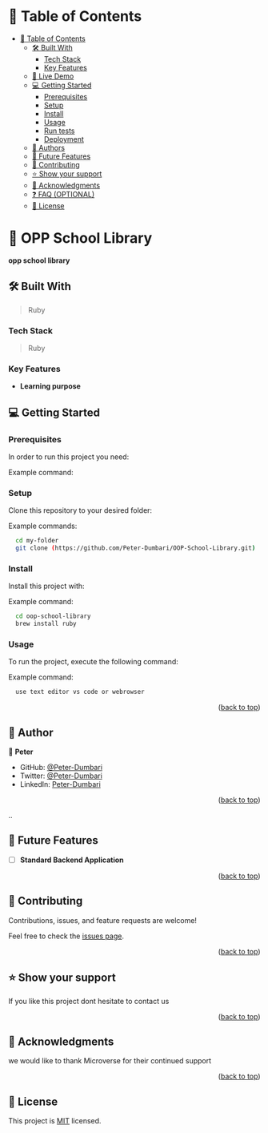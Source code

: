 <!-- TABLE OF CONTENTS -->

# 📗 Table of Contents

- [📗 Table of Contents](#-table-of-contents)
  - [🛠 Built With ](#-built-with-)
    - [Tech Stack ](#tech-stack-)
    - [Key Features ](#key-features-)
  - [🚀 Live Demo](#live-demo)
  - [💻 Getting Started ](#-getting-started-)
    - [Prerequisites](#prerequisites)
    - [Setup](#setup)
    - [Install](#install)
    - [Usage](#usage)
    - [Run tests](#run-tests)
    - [Deployment](#deployment)
  - [👥 Authors ](#-authors-)
  - [🔭 Future Features ](#-future-features-)
  - [🤝 Contributing ](#-contributing-)
  - [⭐️ Show your support ](#️-show-your-support-)
  - [🙏 Acknowledgments ](#-acknowledgments-)
  - [❓ FAQ (OPTIONAL) ](#-faq-optional-)
  - [📝 License ](#-license-)

<!-- PROJECT DESCRIPTION -->

# 📖 OPP School Library<a name="about-project"></a>

**opp school library**

## 🛠 Built With <a name="built-with"></a>

> Ruby

### Tech Stack <a name="tech-stack"></a>

> Ruby

<!-- Features -->

### Key Features <a name="key-features"></a>

- **Learning purpose**

<!-- GETTING STARTED -->

## 💻 Getting Started <a name="getting-started"></a>

### Prerequisites

In order to run this project you need:

Example command:

### Setup

Clone this repository to your desired folder:

Example commands:

```sh
  cd my-folder
  git clone (https://github.com/Peter-Dumbari/OOP-School-Library.git)
```

### Install

Install this project with:

Example command:

```sh
  cd oop-school-library
  brew install ruby
```

### Usage

To run the project, execute the following command:

Example command:

```sh
  use text editor vs code or webrowser
```

<p align="right">(<a href="#readme-top">back to top</a>)</p>

<!-- AUTHORS -->

## 👥 Author <a name="authors"></a>

👤 **Peter**

- GitHub: [@Peter-Dumbari](https://github.com/Peter-Dumbari)
- Twitter: [@Peter-Dumbari](https://twitter.com/Lazkkidy)
- LinkedIn: [Peter-Dumbari](https://www.linkedin.com/in/peterdumbari)

<p align="right">(<a href="#readme-top">back to top</a>)</p>..

<!-- FUTURE FEATURES -->

## 🔭 Future Features <a name="future-features"></a>

- [ ] **Standard Backend Application**

<p align="right">(<a href="#readme-top">back to top</a>)</p>

<!-- CONTRIBUTING -->

## 🤝 Contributing <a name="contributing"></a>

Contributions, issues, and feature requests are welcome!

Feel free to check the [issues page](https://github.com/Peter-Dumbari/morse-decoder/issues).

<p align="right">(<a href="#readme-top">back to top</a>)</p>

<!-- SUPPORT -->

## ⭐️ Show your support <a name="support"></a>

If you like this project dont hesitate to contact us

<p align="right">(<a href="#readme-top">back to top</a>)</p>

<!-- ACKNOWLEDGEMENTS -->

## 🙏 Acknowledgments <a name="acknowledgements"></a>

we would like to thank Microverse for their continued support

<p align="right">(<a href="#readme-top">back to top</a>)</p>

<!-- LICENSE -->

## 📝 License <a name="license"></a>

This project is [MIT](/LICENCE) licensed.
